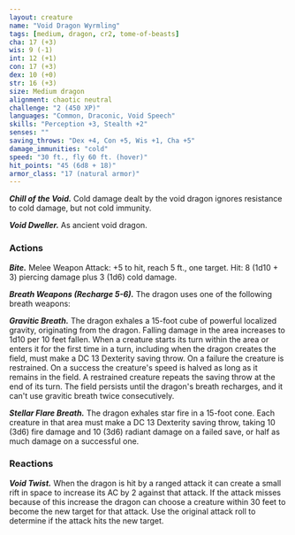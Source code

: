 ```yaml
---
layout: creature
name: "Void Dragon Wyrmling"
tags: [medium, dragon, cr2, tome-of-beasts]
cha: 17 (+3)
wis: 9 (-1)
int: 12 (+1)
con: 17 (+3)
dex: 10 (+0)
str: 16 (+3)
size: Medium dragon
alignment: chaotic neutral
challenge: "2 (450 XP)"
languages: "Common, Draconic, Void Speech"
skills: "Perception +3, Stealth +2"
senses: ""
saving_throws: "Dex +4, Con +5, Wis +1, Cha +5"
damage_immunities: "cold"
speed: "30 ft., fly 60 ft. (hover)"
hit_points: "45 (6d8 + 18)"
armor_class: "17 (natural armor)"
---
```


***Chill of the Void.*** Cold damage dealt by the void dragon ignores resistance to cold damage, but not cold immunity.

***Void Dweller.*** As ancient void dragon.

### Actions

***Bite.*** Melee Weapon Attack: +5 to hit, reach 5 ft., one target. Hit: 8 (1d10 + 3) piercing damage plus 3 (1d6) cold damage.

***Breath Weapons (Recharge 5-6).*** The dragon uses one of the following breath weapons:

***Gravitic Breath.*** The dragon exhales a 15-foot cube of powerful localized gravity, originating from the dragon. Falling damage in the area increases to 1d10 per 10 feet fallen. When a creature starts its turn within the area or enters it for the first time in a turn, including when the dragon creates the field, must make a DC 13 Dexterity saving throw. On a failure the creature is restrained. On a success the creature's speed is halved as long as it remains in the field. A restrained creature repeats the saving throw at the end of its turn. The field persists until the dragon's breath recharges, and it can't use gravitic breath twice consecutively.

***Stellar Flare Breath.*** The dragon exhales star fire in a 15-foot cone. Each creature in that area must make a DC 13 Dexterity saving throw, taking 10 (3d6) fire damage and 10 (3d6) radiant damage on a failed save, or half as much damage on a successful one.

### Reactions

***Void Twist.*** When the dragon is hit by a ranged attack it can create a small rift in space to increase its AC by 2 against that attack. If the attack misses because of this increase the dragon can choose a creature within 30 feet to become the new target for that attack. Use the original attack roll to determine if the attack hits the new target.

